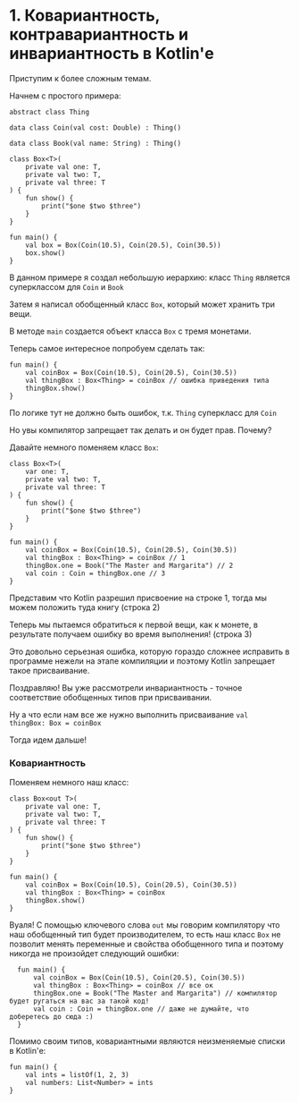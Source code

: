 # 1. Ковариантность, контравариантность и инвариантность в Kotlin'е

Приступим к более сложным темам.

Начнем с простого примера:

    abstract class Thing

    data class Coin(val cost: Double) : Thing()

    data class Book(val name: String) : Thing()

    class Box<T>(
        private val one: T,
        private val two: T,
        private val three: T
    ) {
        fun show() {
            print("$one $two $three")
        }
    }

    fun main() {
        val box = Box(Coin(10.5), Coin(20.5), Coin(30.5))
        box.show()
    }

В данном примере я создал небольшую иерархию: класс <code>Thing</code> является суперклассом для <code>Coin</code> и <code>Book</code>

Затем я написал обобщенный класс <code>Box</code>, который может хранить три вещи.

В методе <code>main</code> создается объект класса <code>Box</code> с тремя монетами.

Теперь самое интересное попробуем сделать так:

    fun main() {
        val coinBox = Box(Coin(10.5), Coin(20.5), Coin(30.5))
        val thingBox : Box<Thing> = coinBox // ошибка приведения типа
        thingBox.show()
    }
    
По логике тут не должно быть ошибок, т.к. <code>Thing</code> суперкласс для <code>Coin</code>
 
Но увы компилятор запрещает так делать и он будет прав. Почему?
  
Давайте немного поменяем класс <code>Box</code>:
  
    class Box<T>(
        var one: T,
        private val two: T,
        private val three: T
    ) {
        fun show() {
            print("$one $two $three")
        }
    }

    fun main() {
        val coinBox = Box(Coin(10.5), Coin(20.5), Coin(30.5))
        val thingBox : Box<Thing> = coinBox // 1
        thingBox.one = Book("The Master and Margarita") // 2
        val coin : Coin = thingBox.one // 3
    }
    
Представим что Kotlin разрешил присвоение на строке 1, тогда мы можем положить туда книгу (строка 2)

Теперь мы пытаемся обратиться к первой вещи, как к монете, в результате получаем ошибку во время выполнения! (строка 3)

Это довольно серьезная ошибка, которую гораздо сложнее исправить в программе нежели на этапе компиляции и поэтому Kotlin 
запрещает такое присваивание.

Поздравляю! Вы уже рассмотрели инвариантность - точное соответствие обобщенных типов при присваивании.

Ну а что если нам все же нужно выполнить присваивание <code>val thingBox: Box<Thing> = coinBox</code>
  
Тогда идем дальше!
  
### Ковариантность
  
Поменяем немного наш класс:
  
    class Box<out T>(
        private val one: T,
        private val two: T,
        private val three: T
    ) {
        fun show() {
            print("$one $two $three")
        }
    }

    fun main() {
        val coinBox = Box(Coin(10.5), Coin(20.5), Coin(30.5))
        val thingBox : Box<Thing> = coinBox
        thingBox.show()
    }

Вуаля! С помощью ключевого слова <code>out</code> мы говорим компилятору что наш обобщенный тип будет производителем, то есть наш класс
<code>Box</code> не позволит менять переменные и свойства обобщенного типа и поэтому никогда не произойдет следующий ошибки:
  
      fun main() {
          val coinBox = Box(Coin(10.5), Coin(20.5), Coin(30.5))
          val thingBox : Box<Thing> = coinBox // все ок
          thingBox.one = Book("The Master and Margarita") // компилятор будет ругаться на вас за такой код!
          val coin : Coin = thingBox.one // даже не думайте, что доберетесь до сюда :)
      }
  
Помимо своим типов, ковариантными являются неизменяемые списки в Kotlin'е:
  
    fun main() {
        val ints = listOf(1, 2, 3)
        val numbers: List<Number> = ints
    }
 
